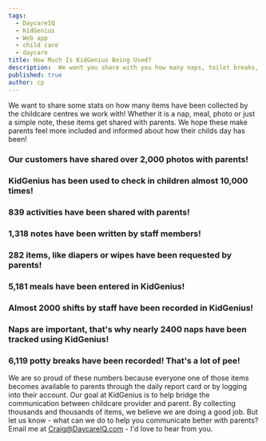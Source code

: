 ```yaml
---
tags:
  - DaycareIQ
  - KidGenius
  - Web app
  - child care
  - daycare
title: How Much Is KidGenius Being Used?
description:  We want you share with you how many naps, toilet breaks, meals and photos we've collected and shared with parents!
published: true
author: cp
---
```

We want to share some stats on how many items have been collected by the childcare centres we work with!  Whether it is a nap, meal, photo or just a simple note, these items get shared with parents.  We hope these make parents feel more included and informed about how their childs day has been!



<h3>Our customers have shared over 2,000 photos with parents!  </h3>

<h3> KidGenius has been used to check in children almost 10,000 times!  </h3>

<h3> 839 activities have been shared with parents!  </h3>

<h3> 1,318 notes have been written by staff members!  </h3>

<h3> 282 items, like diapers or wipes have been requested by parents!  </h3>

<h3> 5,181 meals have been entered in KidGenius!  </h3>

<h3> Almost 2000 shifts by staff have been recorded in KidGenius!  </h3>

<h3> Naps are important, that's why nearly 2400 naps have been tracked using KidGenius!  </h3>

<h3> 6,119 potty breaks have been recorded!  That's a lot of pee!  </h3>

</center>

We are so proud of these numbers because everyone one of those items becomes available to parents through the daily report card or by logging into their account.  Our goal at KidGenius is to help bridge the communication between childcare provider and parent.  By collecting thousands and thousands of items, we believe we are doing a good job.  But let us know - what can we do to help you communicate better with parents?  Email me at Craig@DaycareIQ.com - I'd love to hear from you.
